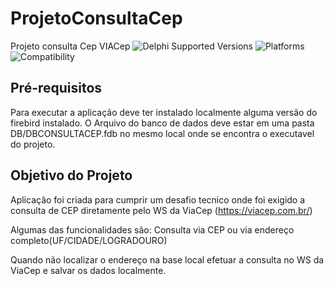 # ProjetoConsultaCep
Projeto consulta Cep VIACep
![Delphi Supported Versions](https://img.shields.io/badge/Delphi%20Supported%20Versions-XE%20and%20ever-blue.svg)
![Platforms](https://img.shields.io/badge/Platforms-Win32%20and%20Win64-red.svg)
![Compatibility](https://img.shields.io/badge/Compatibility-VCL,%20Firemonkey%20DataSnap%20and%20uniGUI-brightgreen.svg)

## Pré-requisitos
Para executar a aplicação deve ter instalado localmente alguma versão do firebird instalado.
O Arquivo do banco de dados deve estar em uma pasta DB/DBCONSULTACEP.fdb no mesmo local onde se encontra o executavel do projeto.

## Objetivo do Projeto
Aplicação foi criada para cumprir um desafio tecnico onde foi exigido a consulta de CEP diretamente pelo WS da ViaCep (https://viacep.com.br/)

Algumas das funcionalidades são:
Consulta via CEP ou via endereço completo(UF/CIDADE/LOGRADOURO)

Quando não localizar o endereço na base local efetuar a consulta no WS da ViaCep e salvar os dados localmente.

